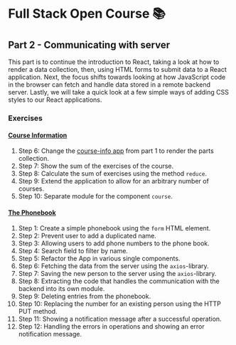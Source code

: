 # Full Stack Open Course 📚

## Part 2 - Communicating with server

This part is to continue the introduction to React, taking a look at how to render a data collection, then, using HTML forms to submit data to a React application. Next, the focus shifts towards looking at how JavaScript code in the browser can fetch and handle data stored in a remote backend server. Lastly, we will take a quick look at a few simple ways of adding CSS styles to our React applications.

### Exercises

#### [Course Information](/part-02/course-info/)

1. Step 6: Change the [course-info app](/part-01/course-info/) from part 1 to render the parts collection.
2. Step 7: Show the sum of the exercises of the course.
3. Step 8: Calculate the sum of exercises using the method `reduce`.
4. Step 9: Extend the application to allow for an arbitrary number of courses.
5. Step 10: Separate module for the component `course`.

#### [The Phonebook](/part-02/phonebook/)

1. Step 1: Create a simple phonebook using the `form` HTML element.
2. Step 2: Prevent user to add a duplicated name.
3. Step 3: Allowing users to add phone numbers to the phone book.
4. Step 4: Search field to filter by name.
5. Step 5: Refactor the App in various single components.
6. Step 6: Fetching the data from the server using the `axios`-library.
7. Step 7: Saving the new person to the server using the `axios`-library.
8. Step 8: Extracting the code that handles the communication with the backend into its own module.
9. Step 9: Deleting entries from the phonebook.
10. Step 10: Replacing the number for an existing person using the HTTP PUT method.
11. Step 11: Showing a notification message after a successful operation.
12. Step 12: Handling the errors in operations and showing an error notification message.